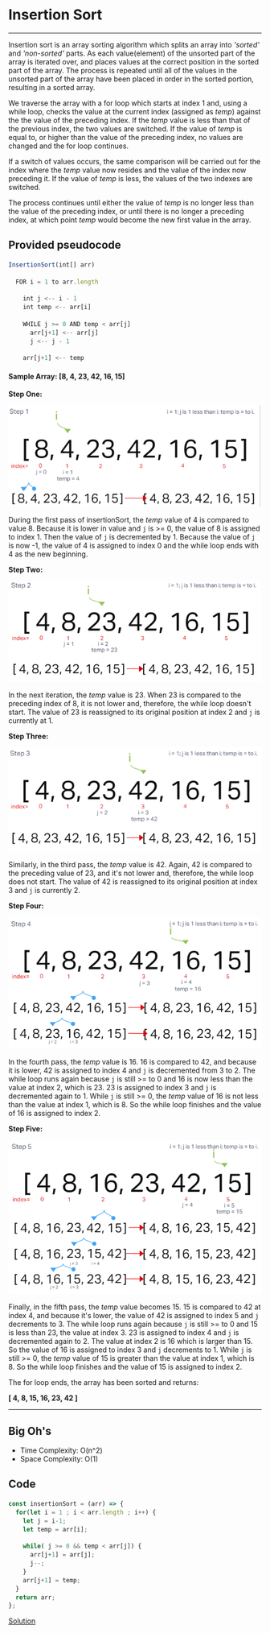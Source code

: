 # Insertion Sort

---
Insertion sort is an array sorting algorithm which splits an array into *'sorted'* and *'non-sorted'* parts. As each value(element) of the unsorted part of the array is iterated over, and places values at the correct position in the sorted part of the array. The process is repeated until all of the values in the unsorted part of the array have been placed in order in the sorted portion, resulting in a sorted array.

We traverse the array with a for loop which starts at index 1 and, using a while loop, checks the value at the current index (assigned as *temp*) against the the value of the preceding index. If the *temp* value is less than that of the previous index, the two values are switched. If the value of *temp* is equal to, or higher than the value of the preceding index, no values are changed and the for loop continues.

If a switch of values occurs, the same comparison will be carried out for the index where the *temp* value now resides and the value of the index now preceding it. If the value of *temp* is less, the values of the two indexes are switched.

The process continues until either the value of *temp* is no longer less than the value of the preceding index, or until there is no longer a preceding index, at which point *temp* would become the new first value in the array.

## Provided pseudocode

~~~js
InsertionSort(int[] arr)

  FOR i = 1 to arr.length

    int j <-- i - 1
    int temp <-- arr[i]

    WHILE j >= 0 AND temp < arr[j]
      arr[j+1] <-- arr[j]
      j <-- j - 1

    arr[j+1] <-- temp
~~~

#### Sample Array: [8, 4, 23, 42, 16, 15]

**Step One:**

![Step One](./assets/step-one.png)

During the first pass of insertionSort, the *temp* value of 4 is compared to value 8. Because it is lower in value and `j` is >= 0, the value of 8 is assigned to index 1. Then the value of `j` is decremented by 1. Because the value of `j` is now -1, the value of 4 is assigned to index 0 and the while loop ends with 4 as the new beginning.

**Step Two:**

![Step Two](./assets/step-two.png)

In the next iteration, the *temp* value is 23. When 23 is compared to the preceding index of 8, it is not lower and, therefore, the while loop doesn't start. The value of 23 is reassigned to its original position at index 2 and `j` is currently at 1.

**Step Three:**

![Step Three](./assets/step-three.png)

Similarly, in the third pass, the *temp* value is 42. Again, 42 is compared to the preceding value of 23, and it's not lower and, therefore, the while loop does not start. The value of 42 is reassigned to its original position at index 3 and `j` is currently 2.

**Step Four:**

![Step Four](./assets/step-four.png)

In the fourth pass, the *temp* value is 16. 16 is compared to 42, and because it is lower, 42 is assigned to index 4 and `j` is decremented from 3 to 2. The while loop runs again because `j` is still >= to 0 and 16 is now less than the value at index 2, which is 23. 23 is assigned to index 3 and `j` is decremented again to 1. While `j` is still >= 0, the *temp* value of 16 is not less than the value at index 1, which is 8. So the while loop finishes and the value of 16 is assigned to index 2.

**Step Five:**

![Step Five](./assets/step-five.png)

Finally, in the fifth pass, the *temp* value becomes 15. 15 is compared to 42 at index 4, and because it's lower, the value of 42 is assigned to index 5 and `j` decrements to 3. The while loop runs again because `j` is still >= to 0 and 15 is less than 23, the value at index 3. 23 is assigned to index 4 and `j` is decremented again to 2. The value at index 2 is 16 which is larger than 15. So the value of 16 is assigned to index 3 and `j` decrements to 1. While `j` is still >= 0, the *temp* value of 15 is greater than the value at index 1, which is 8. So the while loop finishes and the value of 15 is assigned to index 2.

The for loop ends, the array has been sorted and returns:

**[ 4, 8, 15, 16, 23, 42 ]**

---

## Big Oh's

- Time Complexity: O(n^2)
- Space Complexity: O(1)

## Code

~~~js
const insertionSort = (arr) => {
  for(let i = 1 ; i < arr.length ; i++) {
    let j = i-1;
    let temp = arr[i];

    while( j >= 0 && temp < arr[j]) {
      arr[j+1] = arr[j];
      j--;
    }
    arr[j+1] = temp;
  }
  return arr;
};
~~~

[Solution](/insertionSort/insertionSort.js)
